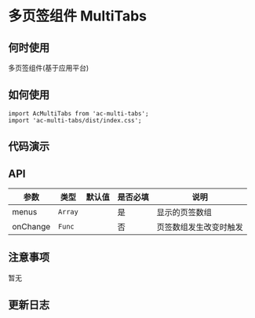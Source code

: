 # 多页签组件 MultiTabs

## 何时使用

多页签组件(基于应用平台)

## 如何使用

```
import AcMultiTabs from 'ac-multi-tabs';
import 'ac-multi-tabs/dist/index.css';

```

## 代码演示


## API 


参数 | 类型 | 默认值 | 是否必填 | 说明
--------- | ---- | ------|----------- | -----------------
menus | `Array` | | 是 | 显示的页签数组
onChange | `Func` | | 否 | 页签数组发生改变时触发



## 注意事项

暂无

## 更新日志
